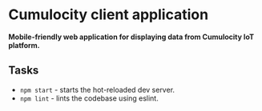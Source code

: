 # Cumulocity client application
**Mobile-friendly web application for displaying data from Cumulocity IoT platform.**

## Tasks
- ```npm start``` - starts the hot-reloaded dev server.
- ```npm lint``` - lints the codebase using eslint.
